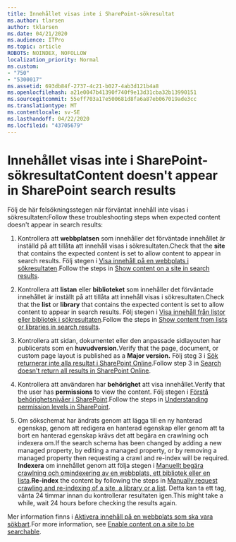 ```yaml
---
title: Innehållet visas inte i SharePoint-sökresultat
ms.author: tlarsen
author: tklarsen
ms.date: 04/21/2020
ms.audience: ITPro
ms.topic: article
ROBOTS: NOINDEX, NOFOLLOW
localization_priority: Normal
ms.custom:
- "750"
- "5300017"
ms.assetid: 693db84f-2737-4c21-b027-4ab3d121b4a8
ms.openlocfilehash: a21e0047b41390f740f9e13d31cba32b13990151
ms.sourcegitcommit: 55eff703a17e500681d8fa6a87eb067019ade3cc
ms.translationtype: MT
ms.contentlocale: sv-SE
ms.lasthandoff: 04/22/2020
ms.locfileid: "43705679"
---
```

# <a name="content-doesnt-appear-in-sharepoint-search-results"></a><span data-ttu-id="8eb55-102">Innehållet visas inte i SharePoint-sökresultat</span><span class="sxs-lookup"><span data-stu-id="8eb55-102">Content doesn't appear in SharePoint search results</span></span>

<span data-ttu-id="8eb55-103">Följ de här felsökningsstegen när förväntat innehåll inte visas i sökresultaten:</span><span class="sxs-lookup"><span data-stu-id="8eb55-103">Follow these troubleshooting steps when expected content doesn't appear in search results:</span></span>
  
1. <span data-ttu-id="8eb55-104">Kontrollera att **webbplatsen** som innehåller det förväntade innehållet är inställd på att tillåta att innehåll visas i sökresultaten.</span><span class="sxs-lookup"><span data-stu-id="8eb55-104">Check that the **site** that contains the expected content is set to allow content to appear in search results.</span></span> <span data-ttu-id="8eb55-105">Följ stegen i [Visa innehåll på en webbplats i sökresultaten](https://docs.microsoft.com/sharepoint/make-site-content-searchable#show-content-on-a-site-in-search-results).</span><span class="sxs-lookup"><span data-stu-id="8eb55-105">Follow the steps in [Show content on a site in search results](https://docs.microsoft.com/sharepoint/make-site-content-searchable#show-content-on-a-site-in-search-results).</span></span>

2. <span data-ttu-id="8eb55-106">Kontrollera att **listan** eller **biblioteket** som innehåller det förväntade innehållet är inställt på att tillåta att innehåll visas i sökresultaten.</span><span class="sxs-lookup"><span data-stu-id="8eb55-106">Check that the **list** or **library** that contains the expected content is set to allow content to appear in search results.</span></span> <span data-ttu-id="8eb55-107">Följ stegen i [Visa innehåll från listor eller bibliotek i sökresultaten](https://docs.microsoft.com/sharepoint/make-site-content-searchable#show-content-from-lists-or-libraries-in-search-results).</span><span class="sxs-lookup"><span data-stu-id="8eb55-107">Follow the steps in [Show content from lists or libraries in search results](https://docs.microsoft.com/sharepoint/make-site-content-searchable#show-content-from-lists-or-libraries-in-search-results).</span></span>

3. <span data-ttu-id="8eb55-108">Kontrollera att sidan, dokumentet eller den anpassade sidlayouten har publicerats som en **huvudversion.**</span><span class="sxs-lookup"><span data-stu-id="8eb55-108">Verify that the page, document, or custom page layout is published as a **Major version.**</span></span> <span data-ttu-id="8eb55-109">Följ steg 3 i [Sök returnerar inte alla resultat i SharePoint Online](https://go.microsoft.com/fwlink/?linkid=874525).</span><span class="sxs-lookup"><span data-stu-id="8eb55-109">Follow step 3 in [Search doesn't return all results in SharePoint Online](https://go.microsoft.com/fwlink/?linkid=874525).</span></span>

4. <span data-ttu-id="8eb55-110">Kontrollera att användaren har **behörighet** att visa innehållet.</span><span class="sxs-lookup"><span data-stu-id="8eb55-110">Verify that the user has **permissions** to view the content.</span></span> <span data-ttu-id="8eb55-111">Följ stegen i [Förstå behörighetsnivåer i SharePoint](https://docs.microsoft.com/sharepoint/understanding-permission-levels).</span><span class="sxs-lookup"><span data-stu-id="8eb55-111">Follow the steps in [Understanding permission levels in SharePoint](https://docs.microsoft.com/sharepoint/understanding-permission-levels).</span></span>
    
5. <span data-ttu-id="8eb55-112">Om sökschemat har ändrats genom att lägga till en ny hanterad egenskap, genom att redigera en hanterad egenskap eller genom att ta bort en hanterad egenskap krävs det att begära en crawlning och indexera om.</span><span class="sxs-lookup"><span data-stu-id="8eb55-112">If the search schema has been changed by adding a new managed property, by editing a managed property, or by removing a managed property then requesting a crawl and re-index will be required.</span></span> <span data-ttu-id="8eb55-113">**Indexera** om innehållet genom att följa stegen i [Manuellt begära crawlning och omindexering av en webbplats, ett bibliotek eller en lista](https://docs.microsoft.com/sharepoint/crawl-site-content).</span><span class="sxs-lookup"><span data-stu-id="8eb55-113">**Re-index** the content by following the steps in [Manually request crawling and re-indexing of a site, a library or a list](https://docs.microsoft.com/sharepoint/crawl-site-content).</span></span> <span data-ttu-id="8eb55-114">Detta kan ta ett tag, vänta 24 timmar innan du kontrollerar resultaten igen.</span><span class="sxs-lookup"><span data-stu-id="8eb55-114">This might take a while, wait 24 hours before checking the results again.</span></span>

<span data-ttu-id="8eb55-115">Mer information finns i [Aktivera innehåll på en webbplats som ska vara sökbart](https://docs.microsoft.com/sharepoint/make-site-content-searchable).</span><span class="sxs-lookup"><span data-stu-id="8eb55-115">For more information, see [Enable content on a site to be searchable](https://docs.microsoft.com/sharepoint/make-site-content-searchable).</span></span> 
  
